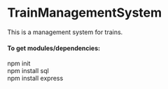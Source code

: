 # TrainManagementSystem
This is a management system for trains.

<h4>To get modules/dependencies:</h4>
npm init
<br>
npm install sql
<br>
npm install express
